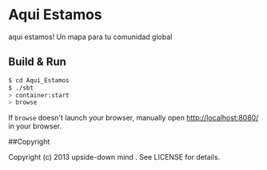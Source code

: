 # Aqui Estamos #
aqui estamos! Un mapa para tu comunidad global

## Build & Run ##

```sh
$ cd Aqui_Estamos
$ ./sbt
> container:start
> browse
```

If `browse` doesn't launch your browser, manually open [http://localhost:8080/](http://localhost:8080/) in your browser.

##Copyright

Copyright (c) 2013 upside-down mind . See LICENSE for details.
